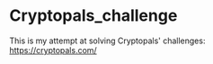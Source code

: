 # Cryptopals_challenge

This is my attempt at solving Cryptopals' challenges: https://cryptopals.com/
